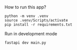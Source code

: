 How to run this app?
```
python -m venv .venv
source .venv/Scripts/activate
pip install -r requirements.txt
```
Run in development mode
```
fastapi dev main.py
```